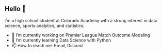 ## Hello 👋

I’m a high school student at Colorado Academy with a strong interest in data science, sports analytics, and statistics.

- 🔭 I’m currently working on Premier League Match Outcome Modeling
- 🌱 I’m currently learning Data Science with Python
- 📫 How to reach me: Email, Discord


<!--
**MarcusA27/marcusa27** is a ✨ _special_ ✨ repository because its `README.md` (this file) appears on your GitHub profile.

Here are some ideas to get you started:

- 🔭 I’m currently working on ...
- 🌱 I’m currently learning ...
- 👯 I’m looking to collaborate on ...
- 🤔 I’m looking for help with ...
- 💬 Ask me about ...
- 📫 How to reach me: ...
- 😄 Pronouns: ...
- ⚡ Fun fact: ...
-->

